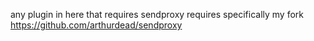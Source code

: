 any plugin in here that requires sendproxy requires specifically my fork \
https://github.com/arthurdead/sendproxy
